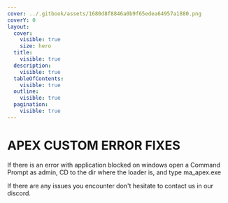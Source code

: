 ```yaml
---
cover: ../.gitbook/assets/1680d8f8846a0b9f65edea64957a1880.png
coverY: 0
layout:
  cover:
    visible: true
    size: hero
  title:
    visible: true
  description:
    visible: true
  tableOfContents:
    visible: true
  outline:
    visible: true
  pagination:
    visible: true
---
```


# APEX CUSTOM ERROR FIXES

If there is an error with application blocked on windows open a Command Prompt as admin, CD to the dir where the loader is, and type ma\_apex.exe

If there are any issues you encounter don't hesitate to contact us in our discord.
